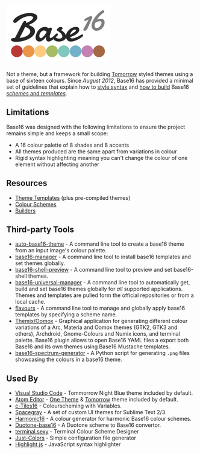 # ![Base16](logo.png)
Not a theme, but a framework for building [Tomorrow](https://github.com/chriskempson/tomorrow-theme) styled themes using a base of sixteen colours. Since _August 2012_, Base16 has provided a minimal set of guidelines that explain how to [style syntax](https://github.com/chriskempson/base16/blob/main/styling.md) and [how to build](https://github.com/chriskempson/base16/blob/main/builder.md) Base16 [_schemes_ and _templates_](https://github.com/chriskempson/base16/blob/main/file.md).

## Limitations
Base16 was designed with the following limitations to ensure the project remains simple and keeps a small scope:
* A 16 colour palette of 8 shades and 8 accents
* All themes produced are the same apart from variations in colour
* Rigid syntax highlighting meaning you can't change the colour of one element without affecting another

## Resources
* [Theme Templates](https://github.com/chriskempson/base16-templates-source) (plus pre-compiled themes)
* [Colour Schemes](https://github.com/chriskempson/base16-schemes-source)
* [Builders](https://github.com/chriskempson/base16-builder-php)

## Third-party Tools
* [auto-base16-theme](https://github.com/makuto/auto-base16-theme) - A command line tool to create a base16 theme from an input image's colour palette.
* [base16-manager](https://github.com/AuditeMarlow/base16-manager) - A command line tool to install base16 templates and set themes globally.
* [base16-shell-preview](https://github.com/nvllsvm/base16-shell-preview) - A command line tool to preview and set base16-shell themes.
* [base16-universal-manager](https://github.com/binaryplease/base16-universal-manager) - A command line tool to automatically get, build and set base16 themes globally for *all* supported applications. Themes and templates are pulled form the official repositories or from a local cache.
* [flavours](https://github.com/misterio77/flavours) - A command line tool to manage and globally apply base16 templates by specifying a scheme name.
* [Themix/Oomox](https://github.com/themix-project/oomox) - Graphical application for generating different colour variations of a Arc, Materia and Oomox themes (GTK2, GTK3 and others), Archdroid, Gnome-Colours and Numix icons, and terminal palette. Base16 plugin allows to open Base16 YAML files a export both Base16 and its own themes using Base16 Mustache templates.
* [base16-spectrum-generator](https://github.com/alexmirrington/base16-spectrum-generator) - A Python script for generating `.png` files showcasing the colours in a base16 theme.

## Used By
* [Visual Studio Code](https://code.visualstudio.com) - Tommorrow Night Blue theme included by default.
* [Atom Editor](https://atom.io) - [One Theme](https://github.com/atom/atom/tree/master/packages/one-dark-syntax) & [Tomorrow](https://github.com/atom/atom/tree/master/packages/base16-tomorrow-dark-theme) theme included by default.
* [c-Tiles16](https://github.com/atelierbram/c-tiles16) - Colourscheming with Variables.
* [Spacegray](https://github.com/kkga/spacegray) - A set of custom UI themes for Sublime Text 2/3.
* [Harmonic16](http://janniks.github.io/harmonic16) - A colour generator for harmonic Base16 colour schemes.
* [Duotone-base16](https://github.com/davidosomething/duotone-base16) - A Duotone scheme to Base16 convertor.
* [terminal.sexy](https://terminal.sexy) - Terminal Colour Scheme Designer
* [Just-Colors](https://github.com/andreyvpng/just-colors) - Simple configuration file generator
* [Highlight.js](https://highlightjs.org) - JavaScript syntax highlighter
